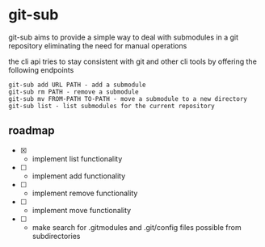 # git-sub

git-sub aims to provide a simple way to deal with submodules in a git repository
eliminating the need for manual operations 

the cli api tries to stay consistent with git and other cli tools by 
offering the following endpoints


```
git-sub add URL PATH - add a submodule
git-sub rm PATH - remove a submodule
git-sub mv FROM-PATH TO-PATH - move a submodule to a new directory
git-sub list - list submodules for the current repository

```

## roadmap

- [x] - implement list functionality
- [ ] - implement add functionality
- [ ] - implement remove functionality
- [ ] - implement move functionality
- [ ] - make search for .gitmodules and .git/config files possible from subdirectories




